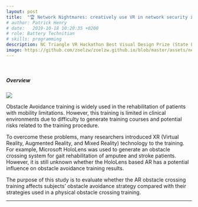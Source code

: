```yaml
---
layout: post
title:  "🏆 Network Nightmares: creatively use VR in network security issues"
# author: Patrick Henry
# date:   2019-10-18 10:20:35 +0200
# role: Battery Technitian
# skills: programming 
description: NC Triangle VR Hackathon Best Visual Design Prize (State Level Hackathon)
image: https://github.com/zoelzw/zoelzw.github.io/blob/master/assets/networkNightmares.jpg?raw=true
---
```

<div class="row">
  <div class="col-md-3">
    <br>
    <h5>Overview</h5>
    <img src="https://github.com/zoelzw/zoelzw.github.io/blob/master/assets/grunge.png?raw=true"/>
  </div>
  
  <div class="col-md-9">
    <p> 
      Obstacle Avoidance training is widely used in the rehabilitation of patients with mobility limitations. However, this training is limited in clinical environments due to difficulty to generate training courses and potential risks related to the training procedure.
    </p>
    <p>
      To overcome these problems, many researchers introduced XR (Virtual Reality, Augmented Reality, and Mixed Reality) technology to the training. For example, Microsoft HoloLens was used to generate an obstacle crossing system for gait rehabilitation of amputee and stroke patients. However, it is still unknown whether the HoloLens based AR has a potential influence on obstacle avoidance training results. 
    </p> 
    <p>
      <i class="fa fa-chevron-right"></i> The purpose of this study is to evaluate whether the AR obstacle crossing training affects subjects’ obstacle avoidance strategy compared with their strategies used in a physical obstacle crossing training.
    </p>
  </div>
</div>
<hr bordercolor = "lightgrey">